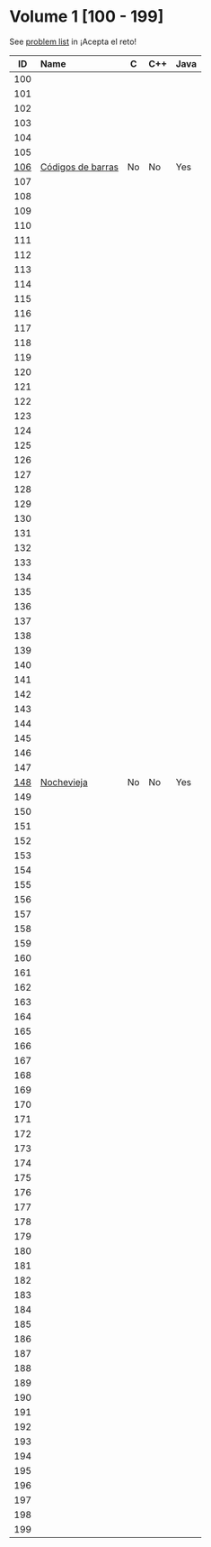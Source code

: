 # Volume 1 [100 - 199]

See [problem list](https://aceptaelreto.com/problems/volumes.php/?vol=71) in ¡Acepta el reto!

| ID  | Name | C | C++ | Java |
| :-: | :--- | - | --- | ---- |
| 100 |
| 101 |
| 102 |
| 103 |
| 104 |
| 105 |
| [106](/volumes/volume1/problem106/) | [Códigos de barras](/volumes/volume1/problem106/) | No | No | Yes |
| 107 |
| 108 |
| 109 |
| 110 |
| 111 |
| 112 |
| 113 |
| 114 |
| 115 |
| 116 |
| 117 |
| 118 |
| 119 |
| 120 |
| 121 |
| 122 |
| 123 |
| 124 |
| 125 |
| 126 |
| 127 |
| 128 |
| 129 |
| 130 |
| 131 |
| 132 |
| 133 |
| 134 |
| 135 |
| 136 |
| 137 |
| 138 |
| 139 |
| 140 |
| 141 |
| 142 |
| 143 |
| 144 |
| 145 |
| 146 |
| 147 |
| [148](/volumes/volume1/problem148) | [Nochevieja](/volumes/volume1/problem148) | No | No | Yes |
| 149 |
| 150 |
| 151 |
| 152 |
| 153 |
| 154 |
| 155 |
| 156 |
| 157 |
| 158 |
| 159 |
| 160 |
| 161 |
| 162 |
| 163 |
| 164 |
| 165 |
| 166 |
| 167 |
| 168 |
| 169 |
| 170 |
| 171 |
| 172 |
| 173 |
| 174 |
| 175 |
| 176 |
| 177 |
| 178 |
| 179 |
| 180 |
| 181 |
| 182 |
| 183 |
| 184 |
| 185 |
| 186 |
| 187 |
| 188 |
| 189 |
| 190 |
| 191 |
| 192 |
| 193 |
| 194 |
| 195 |
| 196 |
| 197 |
| 198 |
| 199 |
